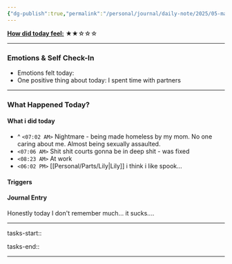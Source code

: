 ```yaml
---
{"dg-publish":true,"permalink":"/personal/journal/daily-note/2025/05-may/2025-05-15/","tags":["daily"]}
---
```


**<u>How did today feel:</u>** ★★☆☆☆

---

### Emotions & Self Check-In
- Emotions felt today:  
- One positive thing about today:  I spent time with partners

---

### What Happened Today?

#### What i did today 

 - ^ `<07:02 AM>` Nightmare - being made homeless by my mom. No one caring about me. Almost being sexually assaulted.  
- `<07:06 AM>` Shit shit courts gonna be in deep shit - was fixed
- `<08:23 AM>` At work 
- `<06:02 PM>` [[Personal/Parts/Lily\|Lily]] i think i like spook...  


#### Triggers 

#### Journal Entry
Honestly today I don't remember much... it sucks.... 

---

tasks-start::



tasks-end::

---
